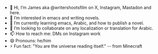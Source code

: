 - 👋 Hi, I’m James aka @writershootsfilm on X, Instagram, Mastadon and here.
- 👀 I’m interested in emacs and writing novels.
- 🌱 I’m currently learning emacs, Arabic, and how to publish a novel.
- 💞️ I’m looking to collaborate on any localization or translation for Arabic.
- 📫 How to reach me: DMs on Instagram work
- 😄 Pronouns: he/him
- ⚡ Fun fact: "You are the universe reading itself." -- from Minecraft

<!---
writershootsfilm/writershootsfilm is a ✨ special ✨ repository because its `README.md` (this file) appears on your GitHub profile.
You can click the Preview link to take a look at your changes.
--->
